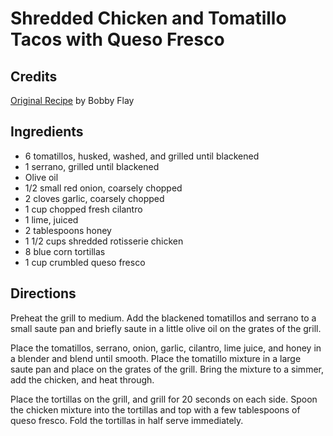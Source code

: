 # Shredded Chicken and Tomatillo Tacos with Queso Fresco 

## Credits

[Original Recipe](http://www.foodnetwork.com/food/recipes/recipe/0,1977,FOOD_9936_27274,00.html "http://www.foodnetwork.com/food/recipes/recipe/0,1977,FOOD 9936 27274,00.html") by Bobby Flay

## Ingredients

- 6 tomatillos, husked, washed, and grilled until blackened 
- 1 serrano, grilled until blackened 
- Olive oil 
- 1/2 small red onion, coarsely chopped 
- 2 cloves garlic, coarsely chopped 
- 1 cup chopped fresh cilantro 
- 1 lime, juiced 
- 2 tablespoons honey 
- 1 1/2 cups shredded rotisserie chicken 
- 8 blue corn tortillas 
- 1 cup crumbled queso fresco

## Directions

Preheat the grill to medium. Add the blackened tomatillos and serrano to a small saute pan and briefly saute in a little olive oil on the grates of the grill.   
 Place the tomatillos, serrano, onion, garlic, cilantro, lime juice, and honey in a blender and blend until smooth. Place the tomatillo mixture in a large saute pan and place on the grates of the grill. Bring the mixture to a simmer, add the chicken, and heat through.   
  
 Place the tortillas on the grill, and grill for 20 seconds on each side. Spoon the chicken mixture into the tortillas and top with a few tablespoons of queso fresco. Fold the tortillas in half serve immediately.

